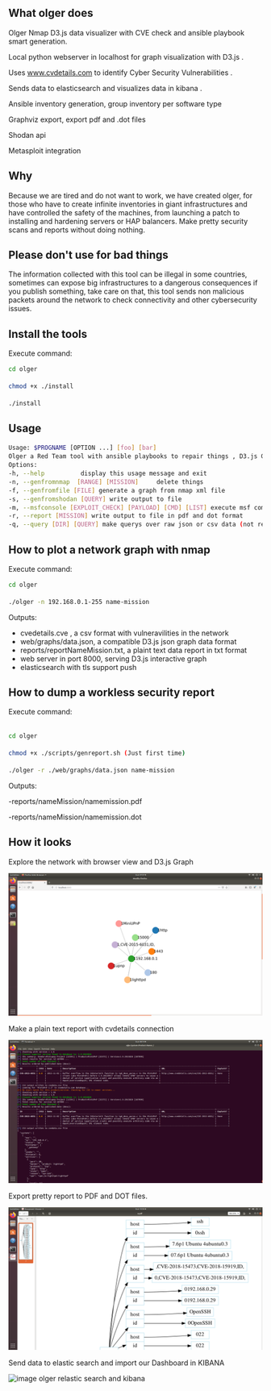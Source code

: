 ## What olger does

Olger Nmap D3.js data visualizer with CVE check and ansible playbook smart generation.

Local python webserver in localhost for graph visualization with D3.js .

Uses www.cvdetails.com to identify Cyber Security Vulnerabilities .

Sends data to elasticsearch and visualizes data in kibana .

Ansible inventory generation, group inventory per software type

Graphviz export, export pdf and .dot files

Shodan api

Metasploit integration


## Why

Because we are tired and do not want to work, we have created olger, for those who have to create infinite inventories in giant infrastructures and have controlled the safety of the machines, from launching a patch to installing and hardening servers or HAP balancers. Make pretty security scans and reports without doing nothing.


## Please don't use for bad things

The information collected with this tool can be illegal in some countries, sometimes can expose big infrastructures to a dangerous consequences if you publish something, take care on that, this tool sends non malicious packets around the network to check connectivity and other cybersecurity issues.



## Install the tools

Execute command:
```bash
cd olger

chmod +x ./install

./install


```

## Usage


```bash
Usage: $PROGNAME [OPTION ...] [foo] [bar]
Olger a Red Team tool with ansible playbooks to repair things , D3.js Graph visualization, metasploit and shodan
Options:
-h, --help          display this usage message and exit
-n, --genfromnmap  [RANGE] [MISSION]     delete things
-f, --genfromfile [FILE] generate a graph from nmap xml file
-s, --genfromshodan [QUERY] write output to file
-m, --msfconsole [EXPLOIT_CHECK] [PAYLOAD] [CMD] [LIST] execute msf command for each input in the list
-r, --report [MISSION] write output to file in pdf and dot format
-q, --query [DIR] [QUERY] make querys over raw json or csv data (not ready)

```

## How to plot a network graph with nmap

Execute command:


```bash
cd olger

./olger -n 192.168.0.1-255 name-mission

```


Outputs:

  - cvedetails.cve , a csv format with vulneravilities in the network
  - web/graphs/data.json, a compatible D3.js json graph data format
  - reports/reportNameMission.txt, a plaint text data report in txt format
  - web server in port 8000, serving D3.js interactive graph
  - elasticsearch with tls support push
 
 
 
 
## How to dump a workless security report

Execute command:


```bash

cd olger

chmod +x ./scripts/genreport.sh (Just first time)

./olger -r ./web/graphs/data.json name-mission


```

Outputs:

  -reports/nameMission/namemission.pdf
  
  -reports/nameMission/namemission.dot

## How it looks

Explore the network with browser view and D3.js Graph

![image olger graph d3 js](img/olger.png)


Make a plain text report with cvdetails connection

![image olger report vulnerabilities CVE](img/report.png)


Export pretty report to PDF and DOT files.

![image olger report vulnerabilities CVE](img/pdfgraphd3.png)



Send data to elastic search and import our Dashboard in KIBANA

![image olger relastic search and kibana](kibana.png)
